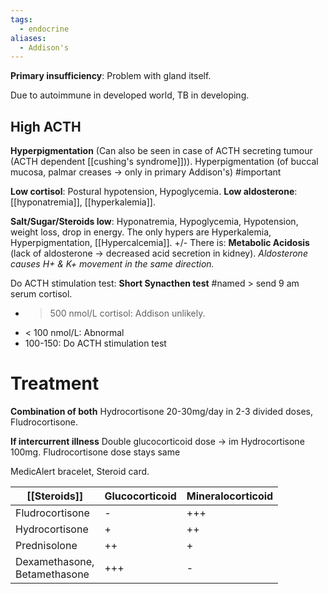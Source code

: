 ```yaml
---
tags:
  - endocrine
aliases:
  - Addison's
---
```

**Primary insufficiency**: Problem with gland itself.

Due to autoimmune in developed world, TB in developing.

## High ACTH
**Hyperpigmentation** (Can also be seen in case of ACTH secreting tumour (ACTH dependent [[cushing's syndrome]])).
	Hyperpigmentation (of buccal mucosa, palmar creases -> only in primary Addison's) #important 

**Low cortisol**: Postural hypotension, Hypoglycemia.
**Low aldosterone**: [[hyponatremia]], [[hyperkalemia]].

**Salt/Sugar/Steroids low**: Hyponatremia, Hypoglycemia, Hypotension, weight loss, drop in energy.
The only hypers are Hyperkalemia, Hyperpigmentation, [[Hypercalcemia]].
+/- There is: **Metabolic Acidosis** (lack of aldosterone -> decreased acid secretion in kidney).
	*Aldosterone causes H+ & K+ movement in the same direction.*

Do ACTH stimulation test: **Short Synacthen test** #named > send 9 am serum cortisol.
- > 500 nmol/L cortisol: Addison unlikely.
- < 100 nmol/L: Abnormal
- 100-150: Do ACTH stimulation test

# Treatment
**Combination of both**
	Hydrocortisone 20-30mg/day in 2-3 divided doses,
	Fludrocortisone.

**If intercurrent illness**
	Double glucocorticoid dose -> im Hydrocortisone 100mg.
	Fludrocortisone dose stays same

MedicAlert bracelet, Steroid card.

| [[Steroids]]                      | Glucocorticoid | Mineralocorticoid |
| --------------------------------- | -------------- | ----------------- |
| Fludrocortisone                   | -              | +++               |
| Hydrocortisone                    | +              | ++                |
| Prednisolone                      | ++             | +                 |
| Dexamethasone,  <br>Betamethasone | +++            | -                 |